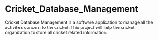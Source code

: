 # Cricket_Database_Management
 Cricket Database Management is a software application to manage all the activities concern to the cricket.
 This project will help the cricket organization to store all cricket related information.
